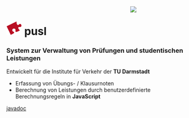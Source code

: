 <img align="right" src="https://www.tu-darmstadt.de/media/resources/images_1/tu_logo_web.svg" width="180">

<img src="./blob/logo/pusl_logo.png" width="40"> pusl 
=============================================================================================

### System zur Verwaltung von Prüfungen und studentischen Leistungen 

                                                                                         
 Entwickelt für die Institute für Verkehr der **TU Darmstadt** 

* Erfassung von Übungs- / Klausurnoten
* Berechnung von Leistungen durch benutzerdefinierte Berechnungsregeln in **JavaScript**

[javadoc](./apidocs/)
